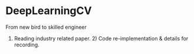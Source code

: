 # DeepLearningCV
From new bird to skilled engineer
1) Reading industry related paper. 2) Code re-implementation & details for recording.

